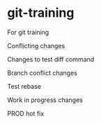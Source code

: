 # git-training
For git training

Conflicting changes

Changes to test diff command

Branch conflict changes

Test rebase

Work in progress changes

PROD hot fix
